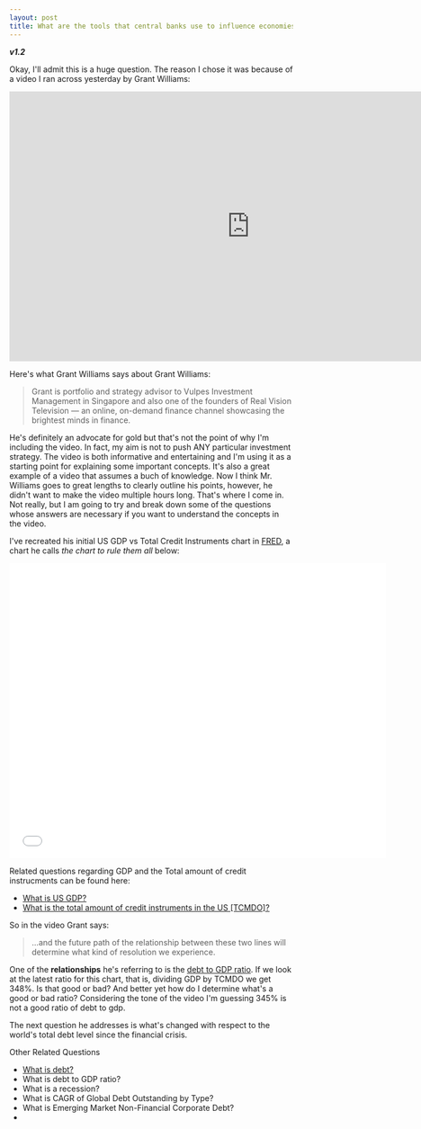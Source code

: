 ```yaml
---
layout: post
title: What are the tools that central banks use to influence economies around the world? 
---
```


**_v1.2_**

Okay, I'll admit this is a huge question. The reason I chose it was because of a video I ran across yesterday by Grant Williams:

<iframe width="854" height="480" src="https://www.youtube.com/embed/CLQsT9BPHpg" frameborder="0" allowfullscreen></iframe>

Here's what Grant Williams says about Grant Williams:

> Grant is portfolio and strategy advisor to Vulpes Investment Management in Singapore and also one of the founders of Real Vision Television — an online, on-demand finance channel showcasing the brightest minds in finance.

He's definitely an advocate for gold but that's not the point of why I'm including the video. In fact, my aim is not to push ANY particular investment strategy. The video is both informative and entertaining and I'm using it as a starting point for explaining some important concepts. It's also a great example of a video that assumes a buch of knowledge. Now I think Mr. Williams goes to great lengths to clearly outline his points, however, he didn't want to make the video multiple hours long. That's where I come in. Not really, but I am going to try and break down some of the questions whose answers are necessary if you want to understand the concepts in the video.

I've recreated his initial US GDP vs Total Credit Instruments chart in [FRED](), a chart he calls _the chart to rule them all_ below:

<iframe src="//fred.stlouisfed.org/graph/graph-landing.php?g=6VWx&width=670&height=475" scrolling="no" frameborder="0" style="overflow:hidden; width:670px; height:525px;" allowTransparency="true"></iframe>

Related questions regarding GDP and the Total amount of credit instrucments can be found here: 

- [What is US GDP?](http://hackeconomics.com/What-is-GDP/)
- [What is the total amount of credit instruments in the US [TCMDO]?](http://hackeconomics.com/What-is-US-total-credit-instruments-TCMDO/)

So in the video Grant says:

> ...and the future path of the relationship between these two lines will determine what kind of resolution we experience.

One of the **relationships** he's referring to is the [debt to GDP ratio](http://hackeconomics.com/what-is-a-debt-to-gdp-ratio/). If we look at the latest ratio for this chart, that is, dividing GDP by TCMDO we get 348%. Is that good or bad? And better yet how do I determine what's a good or bad ratio? Considering the tone of the video I'm guessing 345% is not a good ratio of debt to gdp.

The next question he addresses is what's changed with respect to the world's total debt level since the financial crisis. 
 

Other Related Questions

- [What is debt?](http://hackeconomics.com/what-is-debt/)
- What is debt to GDP ratio?
- What is a recession?
- What is CAGR of Global Debt Outstanding by Type?
- What is Emerging Market Non-Financial Corporate Debt?
- 
